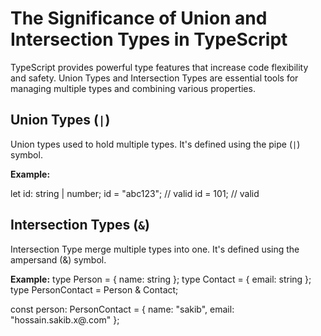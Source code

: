 
# The Significance of Union and Intersection Types in TypeScript

TypeScript provides powerful type features that increase code flexibility and safety. Union Types and Intersection Types are essential tools for managing multiple types and combining various properties.

## Union Types (`|`)

Union types used to hold multiple types. It's defined using the pipe (`|`) symbol.

**Example:**

let id: string | number;
id = "abc123";  // valid
id = 101;       // valid



## Intersection Types (`&`)

Intersection Type merge multiple types into one. It's defined using the ampersand (&) symbol.

**Example:**
type Person = { name: string };
type Contact = { email: string };
type PersonContact = Person & Contact;

const person: PersonContact = { name: "sakib", email: "hossain.sakib.x@.com" };
